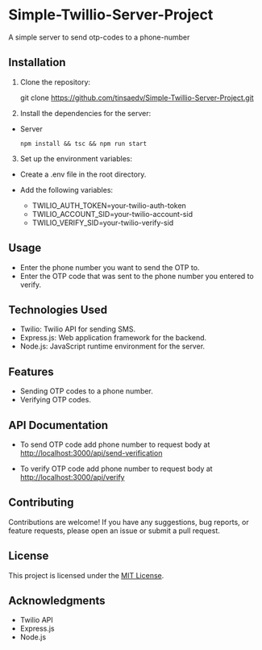 # Simple-Twillio-Server-Project

A simple server to send otp-codes to a phone-number

## Installation

1. Clone the repository:

   git clone <https://github.com/tinsaedv/Simple-Twillio-Server-Project.git>

2. Install the dependencies for the server:

- Server

  ```
  npm install && tsc && npm run start
  ```

3. Set up the environment variables:

- Create a .env file in the root directory.
- Add the following variables:

  - TWILIO_AUTH_TOKEN=your-twilio-auth-token
  - TWILIO_ACCOUNT_SID=your-twilio-account-sid
  - TWILIO_VERIFY_SID=your-twilio-verify-sid

## Usage

- Enter the phone number you want to send the OTP to.
- Enter the OTP code that was sent to the phone number you entered to verify.

## Technologies Used

- Twilio: Twilio API for sending SMS.
- Express.js: Web application framework for the backend.
- Node.js: JavaScript runtime environment for the server.

## Features

- Sending OTP codes to a phone number.
- Verifying OTP codes.

## API Documentation

- To send OTP code add phone number to request body at <http://localhost:3000/api/send-verification>

- To verify OTP code add phone number to request body at <http://localhost:3000/api/verify>

## Contributing

Contributions are welcome! If you have any suggestions, bug reports, or feature requests, please open an issue or submit a pull request.

## License

This project is licensed under the [MIT License](LICENSE).

## Acknowledgments

- Twilio API
- Express.js
- Node.js
